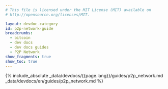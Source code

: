```yaml
---
# This file is licensed under the MIT License (MIT) available on
# http://opensource.org/licenses/MIT.

layout: devdoc-category
id: p2p-network-guide
breadcrumbs:
  - bitcoin
  - dev docs
  - dev docs guides
  - P2P Network
show_fragments: true
show_toc: true
---
```


{% include_absolute _data/devdocs/{{page.lang}}/guides/p2p_network.md _data/devdocs/en/guides/p2p_network.md %}
